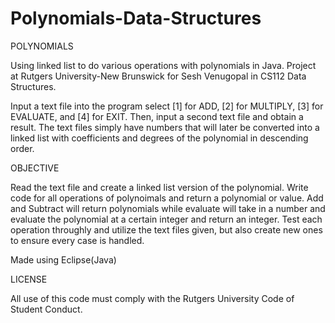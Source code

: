 # Polynomials-Data-Structures
POLYNOMIALS


Using linked list to do various operations with polynomials in Java. Project at Rutgers University-New Brunswick for Sesh Venugopal in CS112 Data Structures.

Input a text file into the program select [1] for ADD, [2] for MULTIPLY, [3] for EVALUATE, and [4] for EXIT. Then, input a second text file and obtain a result. The text files simply have numbers that will later be converted into a linked list with coefficients and degrees of the polynomial in descending order.

OBJECTIVE


Read the text file and create a linked list version of the polynomial. Write code for all operations of polynoimals and return a polynomial or value. Add and Subtract will return polynomials while evaluate will take in a number and evaluate the polynomial at a certain integer and return an integer. Test each operation throughly and utilize the text files given, but also create new ones to ensure every case is handled.

Made using Eclipse(Java) 

LICENSE


All use of this code must comply with the Rutgers University Code of Student Conduct.


